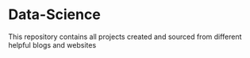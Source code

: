 # Data-Science
This repository contains all projects created and sourced from different helpful blogs and websites
